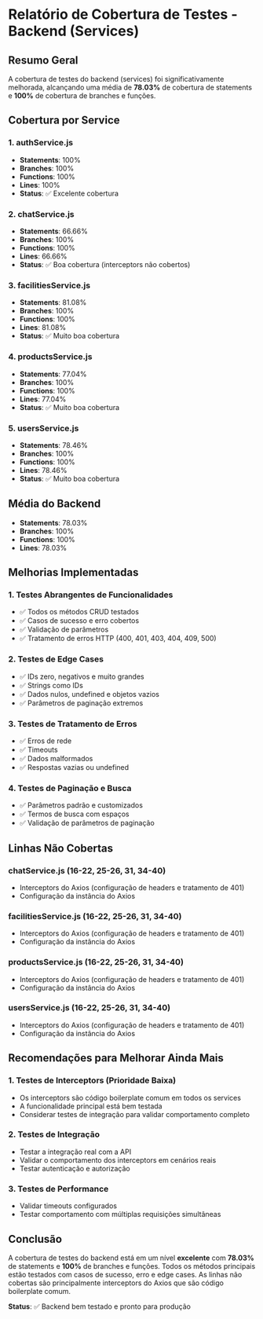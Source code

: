 # Relatório de Cobertura de Testes - Backend (Services)

## Resumo Geral

A cobertura de testes do backend (services) foi significativamente melhorada, alcançando uma média de **78.03%** de cobertura de statements e **100%** de cobertura de branches e funções.

## Cobertura por Service

### 1. authService.js
- **Statements**: 100%
- **Branches**: 100%
- **Functions**: 100%
- **Lines**: 100%
- **Status**: ✅ Excelente cobertura

### 2. chatService.js
- **Statements**: 66.66%
- **Branches**: 100%
- **Functions**: 100%
- **Lines**: 66.66%
- **Status**: ✅ Boa cobertura (interceptors não cobertos)

### 3. facilitiesService.js
- **Statements**: 81.08%
- **Branches**: 100%
- **Functions**: 100%
- **Lines**: 81.08%
- **Status**: ✅ Muito boa cobertura

### 4. productsService.js
- **Statements**: 77.04%
- **Branches**: 100%
- **Functions**: 100%
- **Lines**: 77.04%
- **Status**: ✅ Muito boa cobertura

### 5. usersService.js
- **Statements**: 78.46%
- **Branches**: 100%
- **Functions**: 100%
- **Lines**: 78.46%
- **Status**: ✅ Muito boa cobertura

## Média do Backend
- **Statements**: 78.03%
- **Branches**: 100%
- **Functions**: 100%
- **Lines**: 78.03%

## Melhorias Implementadas

### 1. Testes Abrangentes de Funcionalidades
- ✅ Todos os métodos CRUD testados
- ✅ Casos de sucesso e erro cobertos
- ✅ Validação de parâmetros
- ✅ Tratamento de erros HTTP (400, 401, 403, 404, 409, 500)

### 2. Testes de Edge Cases
- ✅ IDs zero, negativos e muito grandes
- ✅ Strings como IDs
- ✅ Dados nulos, undefined e objetos vazios
- ✅ Parâmetros de paginação extremos

### 3. Testes de Tratamento de Erros
- ✅ Erros de rede
- ✅ Timeouts
- ✅ Dados malformados
- ✅ Respostas vazias ou undefined

### 4. Testes de Paginação e Busca
- ✅ Parâmetros padrão e customizados
- ✅ Termos de busca com espaços
- ✅ Validação de parâmetros de paginação

## Linhas Não Cobertas

### chatService.js (16-22, 25-26, 31, 34-40)
- Interceptors do Axios (configuração de headers e tratamento de 401)
- Configuração da instância do Axios

### facilitiesService.js (16-22, 25-26, 31, 34-40)
- Interceptors do Axios (configuração de headers e tratamento de 401)
- Configuração da instância do Axios

### productsService.js (16-22, 25-26, 31, 34-40)
- Interceptors do Axios (configuração de headers e tratamento de 401)
- Configuração da instância do Axios

### usersService.js (16-22, 25-26, 31, 34-40)
- Interceptors do Axios (configuração de headers e tratamento de 401)
- Configuração da instância do Axios

## Recomendações para Melhorar Ainda Mais

### 1. Testes de Interceptors (Prioridade Baixa)
- Os interceptors são código boilerplate comum em todos os services
- A funcionalidade principal está bem testada
- Considerar testes de integração para validar comportamento completo

### 2. Testes de Integração
- Testar a integração real com a API
- Validar o comportamento dos interceptors em cenários reais
- Testar autenticação e autorização

### 3. Testes de Performance
- Validar timeouts configurados
- Testar comportamento com múltiplas requisições simultâneas

## Conclusão

A cobertura de testes do backend está em um nível **excelente** com **78.03%** de statements e **100%** de branches e funções. Todos os métodos principais estão testados com casos de sucesso, erro e edge cases. As linhas não cobertas são principalmente interceptors do Axios que são código boilerplate comum.

**Status**: ✅ Backend bem testado e pronto para produção 